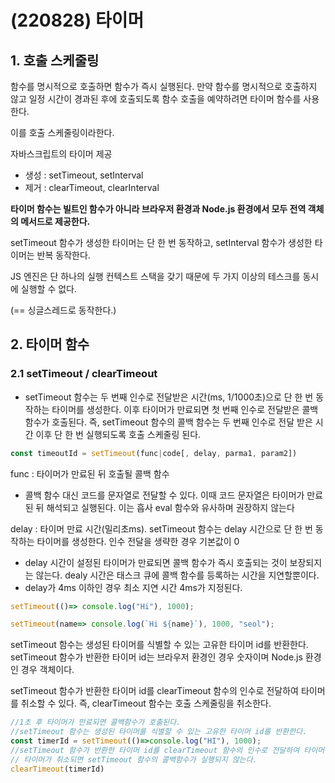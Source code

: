 # (220828) 타이머

## 1. 호출 스케줄링

함수를 명시적으로 호출하면 함수가 즉시 실행된다. 만약 함수를 명시적으로 호출하지 않고 일정 시간이 경과된 후에 호출되도록 함수 호출을 예약하려면 타이머 함수를 사용한다.

이를 호출 스케줄링이라한다.

자바스크립트의 타이머 제공 

- 생성 : setTimeout, setInterval
- 제거 : clearTimeout, clearInterval

**타이머 함수는 빌트인 함수가 아니라 브라우저 환경과 Node.js 환경에서 모두 전역 객체의 메서드로 제공한다.**

setTimeout 함수가 생성한 타이머는 단 한 번 동작하고, setInterval 함수가 생성한 타이머는 반복 동작한다.

JS 엔진은 단 하나의 실행 컨텍스트 스택을 갖기 때문에 두 가지 이상의 테스크를 동시에 실행할 수 없다.

(== 싱글스레드로 동작한다.)

## 2. 타이머 함수

### 2.1 setTimeout / clearTimeout

- setTimeout 함수는 두 번째 인수로 전달받은 시간(ms, 1/1000초)으로 단 한 번 동작하는 타이머를 생성한다. 이후 타이머가 만료되면 첫 번째 인수로 전달받은 콜백함수가 호출된다. 즉, setTimeout 함수의 콜백 함수는 두 번째 인수로 전달 받은 시간 이후 단 한 번 실행되도록 호출 스케줄링 된다.

```js
const timeoutId = setTimeout(func|code[, delay, parma1, param2])
```

func : 타이머가 만료된 뒤 호출될 콜백 함수

- 콜백 함수 대신 코드를 문자열로 전달할 수 있다. 이때 코드 문자열은 타이머가 만료된 뒤 해석되고 실행된다. 이는 흡사 eval 함수와 유사하며 권장하지 않는다

delay : 타이머 만료 시간(밀리초ms). setTimeout 함수는 delay 시간으로 단 한 번 동작하는 타이머를 생성한다. 인수 전달을 생략한 경우 기본값이 0

- delay 시간이 설정된 타이머가 만료되면 콜백 함수가 즉시 호출되는 것이 보장되지는 않는다. dealy 시간은 태스크 큐에 콜백 함수를 등록하는 시간을 지연할뿐이다.
- delay가 4ms 이하인 경우 최소 지연 시간 4ms가 지정된다.

```js
setTimeout(()=> console.log("Hi"), 1000);

setTimeout(name=> console.log(`Hi ${name}`), 1000, "seol");
```



setTimeout 함수는 생성된 타이머를 식별할 수 있는 고유한 타이머 id를 반환한다. setTimeout 함수가 반환한 타이머 id는 브라우저 환경인 경우 숫자이며 Node.js 환경인 경우 객체이다.

setTimeout 함수가 반환한 타이머 id를 clearTimeout 함수의 인수로 전달하여 타이머를 취소할 수 있다. 즉, clearTimeout 함수는 호출 스케줄링을 취소한다.

```js
//1초 후 타이머가 만료되면 콜백함수가 호출된다.
//setTimeout 함수는 생성된 타이머를 식별할 수 있는 고유한 타이머 id를 반환한다.
const timerId = setTimeout(()=>console.log("HI"), 1000);
//setTimeout 함수가 반환한 타이머 id를 clearTimeout 함수의 인수로 전달하여 타이머를 취소한다.
// 타이머가 취소되면 setTimeout 함수의 콜백함수가 실행되지 않는다.
clearTimeout(timerId)
```


